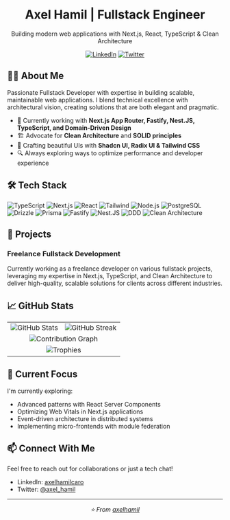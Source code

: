 <!-- HEADER -->
<div align="center">
  <h1>Axel Hamil | Fullstack Engineer</h1>
  <p>Building modern web applications with Next.js, React, TypeScript & Clean Architecture</p>
  
  [![LinkedIn](https://img.shields.io/badge/LinkedIn-0A66C2?style=for-the-badge&logo=linkedin&logoColor=white)](https://linkedin.com/in/axelhamilcaro)
  [![Twitter](https://img.shields.io/badge/Twitter-1DA1F2?style=for-the-badge&logo=twitter&logoColor=white)](https://twitter.com/axel_hamil)
</div>

## 👨‍💻 About Me

Passionate Fullstack Developer with expertise in building scalable, maintainable web applications. I blend technical excellence with architectural vision, creating solutions that are both elegant and pragmatic.

- 🚀 Currently working with **Next.js App Router, Fastify, Nest.JS, TypeScript, and Domain-Driven Design**
- 🏗️ Advocate for **Clean Architecture** and **SOLID principles**
- 🎨 Crafting beautiful UIs with **Shadcn UI, Radix UI & Tailwind CSS**
- 🔍 Always exploring ways to optimize performance and developer experience

## 🛠️ Tech Stack

<div>
  <!-- Frontend -->
  <img src="https://img.shields.io/badge/TypeScript-3178C6?style=for-the-badge&logo=typescript&logoColor=white" alt="TypeScript" />
  <img src="https://img.shields.io/badge/Next.js-000000?style=for-the-badge&logo=next.js&logoColor=white" alt="Next.js" />
  <img src="https://img.shields.io/badge/React-61DAFB?style=for-the-badge&logo=react&logoColor=black" alt="React" />
  <img src="https://img.shields.io/badge/Tailwind_CSS-06B6D4?style=for-the-badge&logo=tailwind-css&logoColor=white" alt="Tailwind" />
  
  <!-- Backend -->
  <img src="https://img.shields.io/badge/Node.js-339933?style=for-the-badge&logo=node.js&logoColor=white" alt="Node.js" />
  <img src="https://img.shields.io/badge/PostgreSQL-4169E1?style=for-the-badge&logo=postgresql&logoColor=white" alt="PostgreSQL" />
  <img src="https://img.shields.io/badge/Drizzle-000000?style=for-the-badge&logo=drizzle&logoColor=white" alt="Drizzle" />
  <img src="https://img.shields.io/badge/Prisma-2D3748?style=for-the-badge&logo=prisma&logoColor=white" alt="Prisma" />
  <img src="https://img.shields.io/badge/Fastify-000000?style=for-the-badge&logo=fastify&logoColor=white" alt="Fastify" />
  <img src="https://img.shields.io/badge/Nest.JS-E02344?style=for-the-badge&logo=nestjs&logoColor=white" alt="Nest.JS" />
  
  <!-- Tools & Practices -->
  <img src="https://img.shields.io/badge/DDD-FF6B6B?style=for-the-badge&logoColor=white" alt="DDD" />
  <img src="https://img.shields.io/badge/Clean_Architecture-4FC08D?style=for-the-badge&logoColor=white" alt="Clean Architecture" />
</div>

## 💼 Projects

### Freelance Fullstack Development

Currently working as a freelance developer on various fullstack projects, leveraging my expertise in Next.js, TypeScript, and Clean Architecture to deliver high-quality, scalable solutions for clients across different industries.

## 📈 GitHub Stats

<div align="center">

<table>
  <tr>
    <td>
      <img src="https://github-readme-stats.vercel.app/api?username=axelhamil&show_icons=true&theme=catppuccin_mocha&hide_border=true&include_all_commits=true&count_private=true" alt="GitHub Stats" />
    </td>
    <td>
      <img src="https://github-readme-streak-stats.herokuapp.com?user=axelhamil&theme=catppuccin_mocha&hide_border=true" alt="GitHub Streak" />
    </td>
  </tr>
  <tr>
    <td colspan="2" align="center">
<img src="https://github-readme-activity-graph.vercel.app/graph?username=axelhamil&bg_color=24273a&color=cad3f5&line=cba6f7&point=8bd5ca&area=true&hide_border=true" alt="Contribution Graph" />
    </td>
  </tr>
  <tr>
    <td colspan="2" align="center">
      <img src="https://github-profile-trophy.vercel.app/?username=axelhamil&theme=catppuccin_mocha&no-frame=true&rank=SECRET,SS,S,AAA,AA,A,B,C" alt="Trophies" />
    </td>
  </tr>
</table>

</div>

## 🌱 Current Focus

I'm currently exploring:

- Advanced patterns with React Server Components
- Optimizing Web Vitals in Next.js applications
- Event-driven architecture in distributed systems
- Implementing micro-frontends with module federation

## 📫 Connect With Me

Feel free to reach out for collaborations or just a tech chat!

- LinkedIn: [axelhamilcaro](https://linkedin.com/in/axelhamilcaro)
- Twitter: [@axel_hamil](https://twitter.com/axel_hamil)

---

<div align="center">
  <i>⭐️ From <a href="https://github.com/axelhamil">axelhamil</a></i>
</div>
